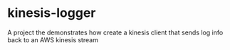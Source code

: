 # kinesis-logger
A project the demonstrates how create a kinesis client that sends log info back to an AWS kinesis stream
